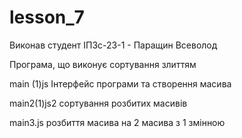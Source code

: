 # lesson_7

Виконав студент ІПЗс-23-1 - Паращин Всеволод

Програма, що виконує сортування злиттям

main (1)js Інтерфейс програми та створення масива

main2(1)js2 сортування розбитих масивів

main3.js розбиття масива на 2 масива з 1 змінною
